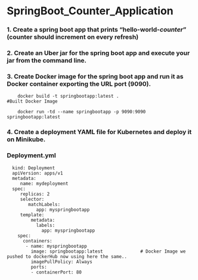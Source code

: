 ﻿# SpringBoot_Counter_Application
 
 
 ### 1.	Create a spring boot app that prints “hello-world-$counter” ($counter should increment on every refresh)
 
 
 
 ### 2. Create an Uber jar for the spring boot app and execute your jar from the command line.
 
 
 
 
 ### 3.	Create Docker image for the spring boot app and run it as Docker container exporting the URL port (9090).
 
 
        docker build -t springbootapp:latest .                                      #Built Docker Image 
  
        docker run -td --name springbootapp -p 9090:9090 springbootapp:latest    
        
        
### 4.	Create a deployment YAML file for Kubernetes and deploy it on Minikube.

        
### Deployment.yml
   
      kind: Deployment
      apiVersion: apps/v1
      metadata:
         name: mydeployment
      spec:
         replicas: 2
         selector:     
            matchLabels:
               app: myspringbootapp
         template:
             metadata:
               labels:
                 app: myspringbootapp
        spec:
          containers:
           - name: myspringbootapp
             image: springbootapp:latest              # Docker Image we pushed to dockerHub now using here the same..
             imagePullPolicy: Always
             ports:
             - containerPort: 80
             
             
 
